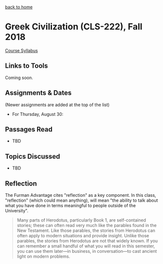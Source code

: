 
[back to home](index.md)


# Greek Civilization (CLS-222), Fall 2018

[Course Syllabus](CLS220-Syllabus.md)

## Links to Tools

Coming soon.

## Assignments & Dates

(Newer assignments are added at the top of the list)

- For Thursday, August 30: 

## Passages Read

- TBD

## Topics Discussed

- TBD

## Reflection

The Furman Advantage cites "reflection" as a key component. In this class, "reflection" (which could mean anything), will mean "the ability to talk about what you have done in terms meaningful to people outside of the University".

> Many parts of Herodotus, particularly Book 1, are self-contained stories; these can often read very much like the parables found in the New Testament. Like those parables, the stories from Herodotus can often apply to modern situations and provide insight. Unlike those parables, the stories from Herodotus are not that widely known. If you can remember a small handful of what you will read in this semester, you can use them later—in business, in conversation—to cast ancient light on modern problems.


